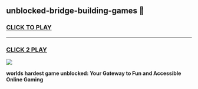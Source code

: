 
## unblocked-bridge-building-games 👋
<h3>
<a href="https://premium.freeplayer.one?title=unblocked-bridge-building-games&ref=14F">CLICK TO PLAY</a></h3>
<hr>

<h3>
<a href="https://premium.freeplayer.one?title=unblocked-bridge-building-games&ref=14F">CLICK 2 PLAY</a>
  
</h3>

<a href="https://premium.freeplayer.one?title=unblocked-bridge-building-games&ref=12F/"><img src="https://clearcache.store/games.png"></a>


**worlds hardest game unblocked: Your Gateway to Fun and Accessible Online Gaming**
